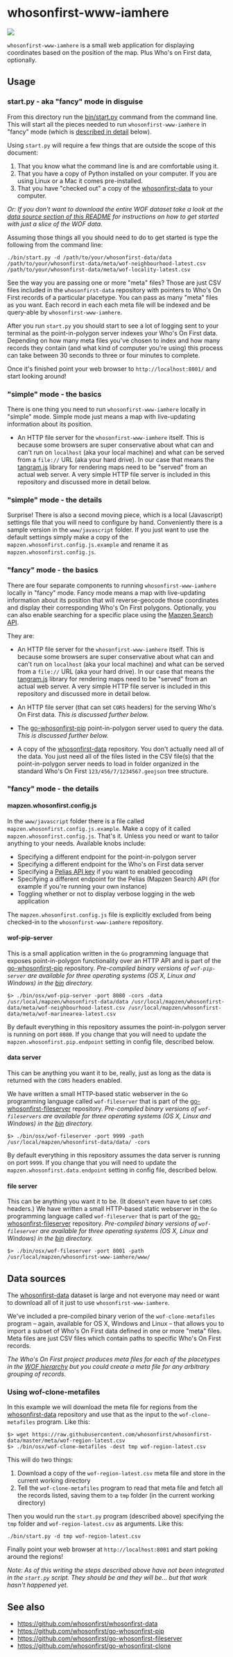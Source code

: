 # whosonfirst-www-iamhere

![](images/whosonfirst-www-iamhere.png)

`whosonfirst-www-iamhere` is a small web application for displaying coordinates based on the position of the map. Plus Who's on First data, optionally.

## Usage

### start.py - aka "fancy" mode in disguise

From this directory run the [bin/start.py](bin/start.py) command from the command line. This will start all the pieces needed to run `whosonfirst-www-iamhere` in "fancy" mode (which is [described in detail](https://github.com/whosonfirst/whosonfirst-www-iamhere/tree/master#fancy-mode) below).

Using `start.py` will require a few things that are outside the scope of this document:

1. That you know what the command line is and are comfortable using it.
2. That you have a copy of Python installed on your computer. If you are using Linux or a Mac it comes pre-installed.
3. That you have "checked out" a copy of the [whosonfirst-data](https://github.com/whosonfirst/whosonfirst-data) to your computer.

_Or: If you don't want to download the entire WOF dataset take a look at the [data source section of this README](#data-sources) for instructions on how to get started with just a slice of the WOF data._

Assuming those things all you should need to do to get started is type the following from the command line:

```
./bin/start.py -d /path/to/your/whosonfirst-data/data /path/to/your/whosonfirst-data/meta/wof-neighbourhood-latest.csv /path/to/your/whosonfirst-data/meta/wof-locality-latest.csv
```

See the way you are passing one or more "meta" files? Those are just CSV files included in the `whosonfirst-data` repository with pointers to Who's On First records of a particular placetype. You can pass as many "meta" files as you want. Each record in each each meta file will be indexed and be query-able by `whosonfirst-www-iamhere`.

After you run `start.py` you should start to see a lot of logging sent to your terminal as the point-in-polygon server indexes your Who's On First data. Depending on how many meta files you've chosen to index and how many records they contain (and what kind of computer you're using) this process can take between 30 seconds to three or four minutes to complete.

Once it's finished point your web browser to `http://localhost:8001/` and start looking around!

### "simple" mode - the basics

There is one thing you need to run `whosonfirst-www-iamhere` locally in "simple" mode. Simple mode just means a map with live-updating information about its position.

* An HTTP file server for the `whosonfirst-www-iamhere` itself. This is because some browsers are super conservative about what can and can't run on `localhost` (aka your local machine) and what can be served from a `file://` URL (aka your hard drive). In our case that means the [tangram.js](https://github.com/tangrams/tangram) library for rendering maps need to be "served" from an actual web server. A very simple HTTP file server is included in this repository and discussed more in detail below.

### "simple" mode - the details

Surprise! There is also a second moving piece, which is a local (Javascript) settings file that you will need to configure by hand. Conveniently there is a sample version in the `www/javascript` folder. If you just want to use the default settings simply make a copy of the `mapzen.whosonfirst.config.js.example` and rename it as `mapzen.whosonfirst.config.js`.

### "fancy" mode - the basics

There are four separate components to running `whosonfirst-www-iamhere` locally in "fancy" mode. Fancy mode means a map with live-updating information about its position that will reverse-geocode those coordinates and display their corresponding Who's On First polygons. Optionally, you can also enable searching for a specific place using the [Mapzen Search API](https://mapzen.com/projects/search).

They are:

* An HTTP file server for the `whosonfirst-www-iamhere` itself. This is because some browsers are super conservative about what can and can't run on `localhost` (aka your local machine) and what can be served from a `file://` URL (aka your hard drive). In our case that means the [tangram.js](https://github.com/tangrams/tangram) library for rendering maps need to be "served" from an actual web server. A very simple HTTP file server is included in this repository and discussed more in detail below.

* An HTTP file server (that can set `CORS` headers) for the serving Who's On First data. _This is discussed further below._

* The [go-whosonfirst-pip](https://github.com/whosonfirst/go-whosonfirst-pip) point-in-polygon server used to query the data.  _This is discussed further below._

* A copy of the [whosonfirst-data](https://github.com/whosonfirst/whosonfirst-data) repository. You don't actually need all of the data. You just need all of the files listed in the CSV file(s) that the point-in-polygon server needs to load in folder organized in the standard Who's On First `123/456/7/1234567.geojson` tree structure.

### "fancy" mode - the details

#### mapzen.whosonfirst.config.js

In the `www/javascript` folder there is a file called `mapzen.whosonfirst.config.js.example`. Make a copy of it called `mapzen.whosonfirst.config.js`. That's it. Unless you need or want to tailor anything to your needs. Available knobs include:

* Specifying a different endpoint for the point-in-polygon server
* Specifying a different endpoint for the Who's on First data server
* Specifying a [Pelias API key](https://mapzen.com/projects/search) if you want to enabled geocoding
* Specifying a different endpoint for the Pelias (Mapzen Search) API (for example if you're running your own instance)
* Toggling whether or not to display verbose logging in the web application

The `mapzen.whosonfirst.config.js` file is explicitly excluded from being checked-in to the `whosonfirst-www-iamhere` repository.

#### wof-pip-server

This is a small application written in the `Go` programming language that exposes point-in-polygon functionality over an HTTP API and is part of the [go-whosonfirst-pip](https://github.com/whosonfirst/go-whosonfirst-pip/) repository. _Pre-compiled binary versions of `wof-pip-server` are available for three operating systems (OS X, Linux and Windows) in the [bin](bin) directory._

```
$> ./bin/osx/wof-pip-server -port 8080 -cors -data /usr/local/mapzen/whosonfirst-data/data /usr/local/mapzen/whosonfirst-data/meta/wof-neighbourhood-latest.csv /usr/local/mapzen/whosonfirst-data/meta/wof-marinearea-latest.csv 
```

By default everything in this repository assumes the point-in-polygon server is running on port `8080`. If you change that you will need to update the `mapzen.whosonfirst.pip.endpoint` setting in config file, described below.

#### data server

This can be anything you want it to be, really, just as long as the data is returned with the `CORS` headers enabled.

We have written a small HTTP-based static webserver in the `Go` programming language called `wof-fileserver` that is part of the [go-whosonfirst-fileserver](https://github.com/whosonfirst/go-whosonfirst-fileserver) repository. _Pre-compiled binary versions of `wof-fileservers` are available for three operating systems (OS X, Linux and Windows) in the [bin](bin) directory._

```
$> ./bin/osx/wof-fileserver -port 9999 -path /usr/local/mapzen/whosonfirst-data/data/ -cors
```

By default everything in this repository assumes the data server is running on port `9999`. If you change that you will need to update the `mapzen.whosonfirst.data.endpoint` setting in config file, described below.

#### file server

This can be anything you want it to be. (It doesn't even have to set `CORS` headers.) We have written a small HTTP-based static webserver in the `Go` programming language called `wof-fileserver` that is part of the [go-whosonfirst-fileserver](https://github.com/whosonfirst/go-whosonfirst-fileserver) repository.  _Pre-compiled binary versions of `wof-fileserver` are available for three operating systems (OS X, Linux and Windows) in the [bin](bin) directory._

```
$> ./bin/osx/wof-fileserver -port 8001 -path /usr/local/mapzen/whosonfirst-www-iamhere/www/
```

## Data sources

The [whosonfirst-data](https://github.com/whosonfirst/whosonfirst-data) dataset is large and not everyone may need or want to download all of it just to use `whosonfirst-www-iamhere`.

We've included a pre-compiled binary verion of the `wof-clone-metafiles` program – again, available for OS X, Windows and Linux – that allows you to import a subset of Who's On First data defined in one or more "meta" files. Meta files are just CSV files which contain paths to specific Who's On First records.

_The Who's On First project produces meta files for each of the placetypes in the [WOF hierarchy](https://github.com/whosonfirst/whosonfirst-placetypes) but you could create a meta file for any arbitrary grouping of records._

### Using wof-clone-metafiles

In this example we will download the meta file for regions from the [whosonfirst-data](https://github.com/whosonfirst/whosonfirst-data) repository and use that as the input to the `wof-clone-metafiles` program. Like this:

```
$> wget https://raw.githubusercontent.com/whosonfirst/whosonfirst-data/master/meta/wof-region-latest.csv
$> ./bin/osx/wof-clone-metafiles -dest tmp wof-region-latest.csv
```

This will do two things:

1. Download a copy of the `wof-region-latest.csv` meta file and store in the current working directory
2. Tell the `wof-clone-metafiles` program to read that meta file and fetch all the records listed, saving them to a `tmp` folder (in the current working directory)

Then you would run the `start.py` program (described above) specifying the `tmp` folder and `wof-region-latest.csv` as arguments. Like this:

```
./bin/start.py -d tmp wof-region-latest.csv
```

Finally point your web browser at `http://localhost:8001` and start poking around the regions!

_Note: As of this writing the steps described above have not been integrated in the `start.py` script. They should be and they will be... but that work hasn't happened yet._

## See also

* https://github.com/whosonfirst/whosonfirst-data
* https://github.com/whosonfirst/go-whosonfirst-pip
* https://github.com/whosonfirst/go-whosonfirst-fileserver
* https://github.com/whosonfirst/go-whosonfirst-clone
